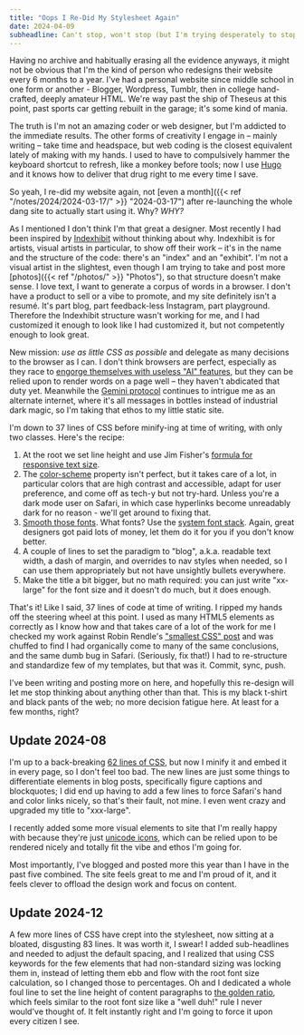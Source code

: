 ```yaml
---
title: "Oops I Re-Did My Stylesheet Again"
date: 2024-04-09
subheadline: Can't stop, won't stop (but I'm trying desperately to stop)
---
```

Having no archive and habitually erasing all the evidence anyways, it might not be obvious that I'm the kind of person who redesigns their website every 6 months to a year. I've had a personal website since middle school in one form or another - Blogger, Wordpress, Tumblr, then in college hand-crafted, deeply amateur HTML. We're way past the ship of Theseus at this point, past sports car getting rebuilt in the garage; it's some kind of mania.

The truth is I'm not an amazing coder or web designer, but I'm addicted to the immediate results. The other forms of creativity I engage in – mainly writing – take time and headspace, but web coding is the closest equivalent lately of making with my hands. I used to have to compulsively hammer the keyboard shortcut to refresh, like a monkey before tools; now I use [Hugo](https://gohugo.io/) and it knows how to deliver that drug right to me every time I save.

So yeah, I re-did my website again, not [even a month]({{< ref "/notes/2024/2024-03-17/" >}} "2024-03-17") after re-launching the whole dang site to actually start using it. Why? *WHY?*

As I mentioned I don't think I'm that great a designer. Most recently I had been inspired by [Indexhibit](https://indexhibit.org/) without thinking about why. Indexhibit is for artists, visual artists in particular, to show off their work – it's in the name and the structure of the code: there's an "index" and an "exhibit". I'm not a visual artist in the slightest, even though I am trying to take and post more [photos]({{< ref "/photos/" >}} "Photos"), so that structure doesn't make sense. I love text, I want to generate a corpus of words in a browser. I don't have a product to sell or a vibe to promote, and my site definitely isn't a resumé. It's part blog, part feedback-less Instagram, part playground. Therefore the Indexhibit structure wasn't working for me, and I had customized it enough to look like I had customized it, but not competently enough to look great.

New mission: *use as little CSS as possible* and delegate as many decisions to the browser as I can. I don't think browsers are perfect, especially as they race to [engorge themselves with useless "AI" features](https://keith.is/posts/souring-on-arc-browser/), but they can be relied upon to render words on a page well – they haven't abdicated that duty yet. Meanwhile the [Gemini protocol](https://geminiquickst.art/) continues to intrigue me as an alternate internet, where it's all messages in bottles instead of industrial dark magic, so I'm taking that ethos to my little static site.

I'm down to 37 lines of CSS before minify-ing at time of writing, with only two classes. Here's the recipe:

1. At the root we set line height and use Jim Fisher's [formula for responsive text size](https://jameshfisher.com/2024/03/12/a-formula-for-responsive-font-size/).
2. The [color-scheme](https://developer.mozilla.org/en-US/docs/Web/CSS/color-scheme) property isn't perfect, but it takes care of a lot, in particular colors that are high contrast and accessible, adapt for user preference, and come off as tech-y but not try-hard. Unless you're a dark mode user on Safari, in which case hyperlinks become unreadably dark for no reason - we'll get around to fixing that.
3. [Smooth those fonts](https://developer.mozilla.org/en-US/docs/Web/CSS/font-smooth). What fonts? Use the [system font stack](https://systemfontstack.com/). Again, great designers got paid lots of money, let them do it for you if you don't know better.
4. A couple of lines to set the paradigm to "blog", a.k.a. readable text width, a dash of margin, and overrides to nav styles when needed, so I can use them appropriately but not have unsightly bullets everywhere.
5. Make the title a bit bigger, but no math required: you can just write "xx-large" for the font size and it doesn't do much, but it does enough.

That's it! Like I said, 37 lines of code at time of writing. I ripped my hands off the steering wheel at this point. I used as many HTML5 elements as correctly as I know how and that takes care of a lot of the work for me I checked my work against Robin Rendle's ["smallest CSS" post](https://robinrendle.com/notes/the-smallest-css/) and was chuffed to find I had organically come to many of the same conclusions, and the same dumb bug in Safari. (Seriously, fix that!) I had to re-structure and standardize few of my templates, but that was it. Commit, sync, push.

I've been writing and posting more on here, and hopefully this re-design will let me stop thinking about anything other than that. This is my black t-shirt and black pants of the web; no more decision fatigue here. At least for a few months, right?

## Update 2024-08

I'm up to a back-breaking [62 lines of CSS](https://github.com/wickedlyethan/wickedlyethan.github.io/blob/main/themes/wickedlyethan/assets/css/style.css), but now I minify it and embed it in every page, so I don't feel too bad. The new lines are just some things to differentiate elements in blog posts, specifically figure captions and blockquotes; I did end up having to add a few lines to force Safari's hand and color links nicely, so that's their fault, not mine. I even went crazy and upgraded my title to "xxx-large".

I recently added some more visual elements to site that I'm really happy with because they're just [unicode icons](https://www.compart.com/en/unicode), which can be relied upon to be rendered nicely and totally fit the vibe and ethos I'm going for.

Most importantly, I've blogged and posted more this year than I have in the past five combined. The site feels great to me and I'm proud of it, and it feels clever to offload the design work and focus on content.

## Update 2024-12

A few more lines of CSS have crept into the stylesheet, now sitting at a bloated, disgusting 83 lines. It was worth it, I swear! I added sub-headlines and needed to adjust the default spacing, and I realized that using CSS keywords for the few elements that had non-standard sizing was locking them in, instead of letting them ebb and flow with the root font size calculation, so I changed those to percentages. Oh and I dedicated a whole foul line to set the line height of content paragraphs to [the golden ratio](https://medium.com/@zkareemz/golden-ratio-62b3b6d4282a), which feels similar to the root font size like a "well duh!" rule I never would've thought of. It felt instantly right and I'm going to force it upon every citizen I see.
